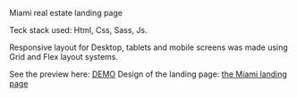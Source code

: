 Miami real estate landing page

Teck stack used: Html, Css, Sass, Js.

Responsive layout for Desktop, tablets and mobile screens was made using Grid and Flex layout systems.

See the preview here: [DEMO](https://Val-space.github.io/layout_miami/)
Design of the landing page: [the Miami landing page](https://www.figma.com/file/nHz8bflIwJaWP3P99vKTH5/miami_home_new?node-id=16033%3A3)
